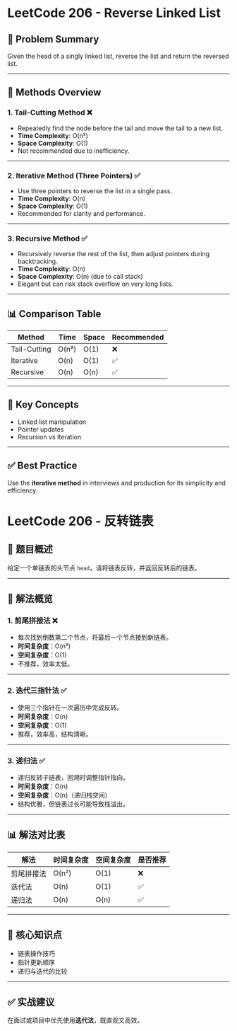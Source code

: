# LeetCode 206 - Reverse Linked List

## 📝 Problem Summary

Given the head of a singly linked list, reverse the list and return the reversed list.

---

## 🚀 Methods Overview

### 1. Tail-Cutting Method ❌

- Repeatedly find the node before the tail and move the tail to a new list.
- **Time Complexity**: O(n²)
- **Space Complexity**: O(1)
- Not recommended due to inefficiency.

---

### 2. Iterative Method (Three Pointers) ✅

- Use three pointers to reverse the list in a single pass.
- **Time Complexity**: O(n)
- **Space Complexity**: O(1)
- Recommended for clarity and performance.

---

### 3. Recursive Method ✅

- Recursively reverse the rest of the list, then adjust pointers during backtracking.
- **Time Complexity**: O(n)
- **Space Complexity**: O(n) (due to call stack)
- Elegant but can risk stack overflow on very long lists.

---

## 📊 Comparison Table

| Method          | Time   | Space  | Recommended |
|-----------------|--------|--------|-------------|
| Tail-Cutting    | O(n²)  | O(1)   | ❌          |
| Iterative       | O(n)   | O(1)   | ✅          |
| Recursive       | O(n)   | O(n)   | ✅          |

---

## 📌 Key Concepts

- Linked list manipulation
- Pointer updates
- Recursion vs Iteration

---

## ✅ Best Practice

Use the **iterative method** in interviews and production for its simplicity and efficiency.

# LeetCode 206 - 反转链表

## 📝 题目概述

给定一个单链表的头节点 `head`，请将链表反转，并返回反转后的链表。

---

## 🚀 解法概览

### 1. 剪尾拼接法 ❌

- 每次找到倒数第二个节点，将最后一个节点接到新链表。
- **时间复杂度**：O(n²)
- **空间复杂度**：O(1)
- 不推荐，效率太低。

---

### 2. 迭代三指针法 ✅

- 使用三个指针在一次遍历中完成反转。
- **时间复杂度**：O(n)
- **空间复杂度**：O(1)
- 推荐，效率高，结构清晰。

---

### 3. 递归法 ✅

- 递归反转子链表，回溯时调整指针指向。
- **时间复杂度**：O(n)
- **空间复杂度**：O(n)（递归栈空间）
- 结构优雅，但链表过长可能导致栈溢出。

---

## 📊 解法对比表

| 解法       | 时间复杂度 | 空间复杂度 | 是否推荐 |
|------------|------------|------------|----------|
| 剪尾拼接法 | O(n²)      | O(1)       | ❌       |
| 迭代法     | O(n)       | O(1)       | ✅       |
| 递归法     | O(n)       | O(n)       | ✅       |

---

## 📌 核心知识点

- 链表操作技巧
- 指针更新顺序
- 递归与迭代的比较

---

## ✅ 实战建议

在面试或项目中优先使用**迭代法**，既直观又高效。
